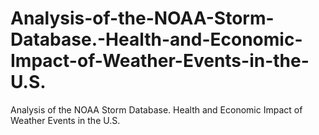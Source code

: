 # Analysis-of-the-NOAA-Storm-Database.-Health-and-Economic-Impact-of-Weather-Events-in-the-U.S.
Analysis of the NOAA Storm Database. Health and Economic Impact of Weather Events in the U.S.

